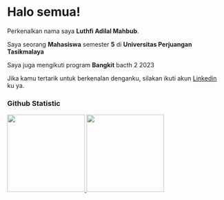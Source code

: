 # Halo semua! 

Perkenalkan nama saya **Luthfi Adilal Mahbub**.<br>

Saya seorang **Mahasiswa** semester **5** di **Universitas Perjuangan Tasikmalaya**

Saya juga mengikuti program **Bangkit** bacth 2 2023

Jika kamu tertarik untuk berkenalan denganku, silakan ikuti akun [Linkedin](https://www.linkedin.com/in/luthfiadilalmahbub/) ku ya.

### Github Statistic
<p align="left">
<a href="https://github.com/penuliscode">
  <img height="180em" src="https://github-readme-stats-eight-theta.vercel.app/api?username=luthfiadilal&show_icons=true&theme=algolia&include_all_commits=true&count_private=true"/>
  <img height="180em" src="https://github-readme-stats-eight-theta.vercel.app/api/top-langs/?username=luthfiadilal&layout=compact&layout=compact&theme=algolia"/>
</a>
</p>
